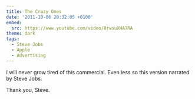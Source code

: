 ```yaml
---
title: The Crazy Ones
date: '2011-10-06 20:32:05 +0100'
embed:
  src: https://www.youtube.com/video/8rwsuXHA7RA
theme: dark
tags:
  - Steve Jobs
  - Apple
  - Advertising
---
```

I will never grow tired of this commercial. Even less so this version narrated by Steve Jobs.

Thank you, Steve.
